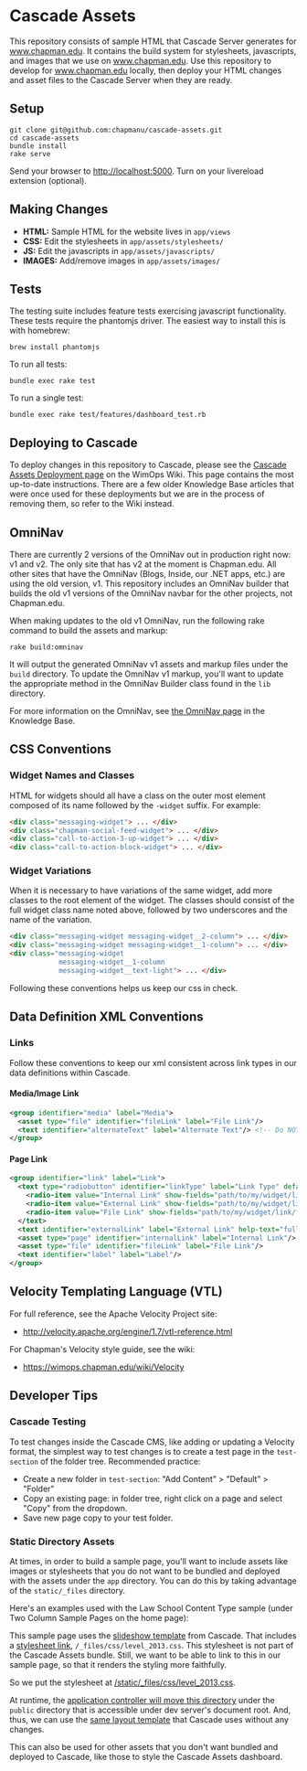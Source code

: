# Cascade Assets

This repository consists of sample HTML that Cascade Server generates for www.chapman.edu.  It contains the build system for stylesheets, javascripts, and images that we use on www.chapman.edu.  Use this repository to develop for www.chapman.edu locally, then deploy your HTML changes and asset files to the Cascade Server when they are ready.

## Setup
```
git clone git@github.com:chapmanu/cascade-assets.git
cd cascade-assets
bundle install
rake serve
```

Send your browser to [http://localhost:5000](http://localhost:5000). Turn on your livereload extension (optional).

## Making Changes

- **HTML:** Sample HTML for the website lives in `app/views`
- **CSS:** Edit the stylesheets in `app/assets/stylesheets/`
- **JS:** Edit the javascripts in `app/assets/javascripts/`
- **IMAGES:** Add/remove images in `app/assets/images/`

## Tests

The testing suite includes feature tests exercising javascript functionality. These tests require the phantomjs driver. The easiest way to install this is with homebrew:

    brew install phantomjs

To run all tests:

    bundle exec rake test

To run a single test:

    bundle exec rake test/features/dashboard_test.rb

## Deploying to Cascade

To deploy changes in this repository to Cascade, please see the [Cascade Assets Deployment page](https://wimops.chapman.edu/wiki/Cascade_Assets_Deployment) on the WimOps Wiki. This page contains the most up-to-date instructions. There are a few older Knowledge Base articles that were once used for these deployments but we are in the process of removing them, so refer to the Wiki instead.

## OmniNav

There are currently 2 versions of the OmniNav out in production right now: v1 and v2. The only site that has v2 at the moment is Chapman.edu. All other sites that have the OmniNav (Blogs, Inside, our .NET apps, etc.) are using the old version, v1. This repository includes an OmniNav builder that builds the old v1 versions of the OmniNav navbar for the other projects, not Chapman.edu.

When making updates to the old v1 OmniNav, run the following rake command to build the assets and markup:

    rake build:omninav

It will output the generated OmniNav v1 assets and markup files under the `build` directory. To update the OmniNav v1 markup, you'll want to update the appropriate method in the OmniNav Builder class found in the `lib` directory.

For more information on the OmniNav, see [the OmniNav page](https://kb-smc.chapman.edu/?p=2425) in the Knowledge Base.

## CSS Conventions

### Widget Names and Classes
HTML for widgets should all have a class on the outer most element composed of its name followed by the `-widget` suffix.  For example:

```html
<div class="messaging-widget"> ... </div>
<div class="chapman-social-feed-widget"> ... </div>
<div class="call-to-action-3-up-widget"> ... </div>
<div class="call-to-action-block-widget"> ... </div>
```

### Widget Variations

When it is necessary to have variations of the same widget, add more classes to the root element of the widget.  The classes should consist of the full widget class name noted above, followed by two underscores and the name of the variation.

```html
<div class="messaging-widget messaging-widget__2-column"> ... </div>
<div class="messaging-widget messaging-widget__1-column"> ... </div>
<div class="messaging-widget
            messaging-widget__1-column
            messaging-widget__text-light"> ... </div>
```

Following these conventions helps us keep our css in check.


## Data Definition XML Conventions

### Links
Follow these conventions to keep our xml consistent across link types in our data definitions within Cascade.

#### Media/Image Link

```xml
<group identifier="media" label="Media">
  <asset type="file" identifier="fileLink" label="File Link"/>
  <text identifier="alternateText" label="Alternate Text"/> <!-- Do NOT include alt text if image is a background image -->
</group>
```

#### Page Link

```xml
<group identifier="link" label="Link">
  <text type="radiobutton" identifier="linkType" label="Link Type" default="Internal Link">
    <radio-item value="Internal Link" show-fields="path/to/my/widget/link/internalLink"/>
    <radio-item value="External Link" show-fields="path/to/my/widget/link/externalLink"/>
    <radio-item value="File Link" show-fields="path/to/my/widget/link/fileLink"/>
  </text>
  <text identifier="externalLink" label="External Link" help-text="full url (including http) to page outside of Cascade"/>
  <asset type="page" identifier="internalLink" label="Internal Link"/>
  <asset type="file" identifier="fileLink" label="File Link"/>
  <text identifier="label" label="Label"/>
</group>
```

## Velocity Templating Language (VTL)

For full reference, see the Apache Velocity Project site:

- http://velocity.apache.org/engine/1.7/vtl-reference.html

For Chapman's Velocity style guide, see the wiki:

- https://wimops.chapman.edu/wiki/Velocity

## Developer Tips
### Cascade Testing
To test changes inside the Cascade CMS, like adding or updating a Velocity format, the simplest way to test changes is to create a test page in the `test-section` of the folder tree. Recommended practice:

- Create a new folder in `test-section`: "Add Content" > "Default" > "Folder"
- Copy an existing page: in folder tree, right click on a page and select "Copy" from the dropdown.
- Save new page copy to your test folder.

### Static Directory Assets
At times, in order to build a sample page, you'll want to include assets like images or stylesheets that you do not want to be bundled and deployed with the assets under the `app` directory. You can do this by taking advantage of the `static/_files` directory.

Here's an examples used with the Law School Content Type sample (under Two Column Sample Pages on the home page):

This sample page uses the [slideshow template](https://github.com/chapmanu/cascade-assets/blob/development/app/views/_cascade/templates/school_home_pages/slideshow.html) from Cascade. That includes a [stylesheet link](https://github.com/chapmanu/cascade-assets/blob/development/app/views/_cascade/templates/school_home_pages/slideshow.html#L16), `/_files/css/level_2013.css`. This stylesheet is not part of the Cascade Assets bundle. Still, we want to be able to link to this in our sample page, so that it renders the styling more faithfully.

So we put the stylesheet at [/static/_files/css/level_2013.css](https://github.com/chapmanu/cascade-assets/blob/development/static/_files/css/level_2013.css).

At runtime, the [application controller will move this directory](https://github.com/chapmanu/cascade-assets/blob/development/app/controllers/content_types/school_home_pages_controller.rb#L12) under the `public` directory that is accessible under dev server's document root. And, thus, we can use the [same layout template](https://github.com/chapmanu/cascade-assets/blob/development/app/views/_cascade/templates/school_home_pages/slideshow.html) that Cascade uses without any changes.

This can also be used for other assets that you don't want bundled and deployed to Cascade, like those to style the Cascade Assets dashboard.
